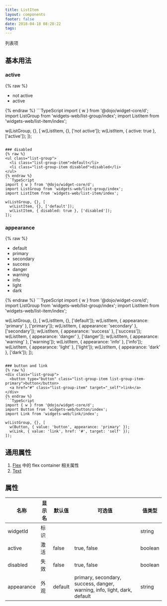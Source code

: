 ```yaml
---
title: ListItem
layout: components
footer: false
date: 2018-04-18 08:28:22
tags:
---
```


列表项

## 基本用法

### active
{% raw %}
<ul class="list-group">
  <li class="list-group-item">not active</li>
  <li class="list-group-item active">active</li>
</ul>
{% endraw %}
```TypeScript
import { w } from '@dojo/widget-core/d';
import ListGroup from 'widgets-web/list-group/index';
import ListItem from 'widgets-web/list-item/index';

w(ListGroup, {}, [
  w(ListItem, {}, ['not active']);
  w(ListItem, { active: true }, ['active']);
]);
```

### disabled
{% raw %}
<ul class="list-group">
  <li class="list-group-item">default</li>
  <li class="list-group-item disabled">disabled</li>
</ul>
{% endraw %}
```TypeScript
import { w } from '@dojo/widget-core/d';
import ListGroup from 'widgets-web/list-group/index';
import ListItem from 'widgets-web/list-item/index';

w(ListGroup, {}, [
  w(ListItem, {}, ['default']);
  w(ListItem, { disabled: true }, ['disabled']);
]);
```
### appearance
{% raw %}
<ul class="list-group">
  <li class="list-group-item">default</li>
  <li class="list-group-item list-group-item-primary">primary</li>
  <li class="list-group-item list-group-item-secondary">secondary</li>
  <li class="list-group-item list-group-item-success">success</li>
  <li class="list-group-item list-group-item-danger">danger</li>
  <li class="list-group-item list-group-item-warning">warning</li>
  <li class="list-group-item list-group-item-info">info</li>
  <li class="list-group-item list-group-item-light">light</li>
  <li class="list-group-item list-group-item-dark">dark</li>
</ul>
{% endraw %}
```TypeScript
import { w } from '@dojo/widget-core/d';
import ListGroup from 'widgets-web/list-group/index';
import ListItem from 'widgets-web/list-item/index';

w(ListGroup, {}, [
  w(ListItem, {}, ['default']);
  w(ListItem, { appearance: 'primary' }, ['primary']);
  w(ListItem, { appearance: 'secondary' }, ['secondary']);
  w(ListItem, { appearance: 'success' }, ['success']);
  w(ListItem, { appearance: 'danger' }, ['danger']);
  w(ListItem, { appearance: 'warning' }, ['warning']);
  w(ListItem, { appearance: 'info' }, ['info']);
  w(ListItem, { appearance: 'light' }, ['light']);
  w(ListItem, { appearance: 'dark' }, ['dark']);
]);
```

### button and link
{% raw %}
<div class="list-group">
  <button type="button" class="list-group-item list-group-item-primary">button</button>
  <a href="#" class="list-group-item" target="_self">link</a>
</div>
{% endraw %}
```TypeScript
import { w } from '@dojo/widget-core/d';
import Button from 'widgets-web/button/index';
import Link from 'widgets-web/link/index';

w(ListGroup, {}, [
  w(Button, { value: 'button', appearance: 'primary' });
  w(Link, { value: 'link', href: '#', target: 'self' });
]);
```

## 通用属性

1. [Flex](../Utilities/Flex.html) 中的 flex container 相关属性
1. [Text](../Utilities/Text.html)

## 属性

| 名称  | 显示名 | 默认值 | 可选值 |值类型 |
| ----- | ------ | ----- | ----- | --------- |
| widgetId | 标识 | | | string |
| active | 激活 | false | true, false | boolean |
| disabled | 失效 | false | true, false | boolean |
| appearance | 外观 | default | primary, secondary, success, danger, warning, info, light, dark, default | string |
